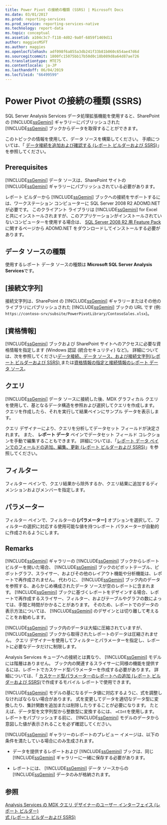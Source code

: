 ```yaml
---
title: Power Pivot の接続の種類 (SSRS) | Microsoft Docs
ms.date: 03/01/2017
ms.prod: reporting-services
ms.prod_service: reporting-services-native
ms.technology: report-data
ms.topic: conceptual
ms.assetid: a104c3c7-f118-4d02-9a0f-6859f1469d11
author: maggiesMSFT
ms.author: maggies
ms.openlocfilehash: adf098f6a855a3db241f33b81b060c654ae47d6d
ms.sourcegitcommit: 1800fc15075bb17b50d0c18b089d8a64d87ae726
ms.translationtype: MTE75
ms.contentlocale: ja-JP
ms.lasthandoff: 06/04/2019
ms.locfileid: "66499599"
---
```

# <a name="power-pivot-connection-type-ssrs"></a>Power Pivot の接続の種類 (SSRS)
  SQL Server Analysis Services データ処理拡張機能を使用すると、SharePoint の [!INCLUDE[ssGemini](../../includes/ssgemini-md.md)] ギャラリーにパブリッシュされた [!INCLUDE[ssGemini](../../includes/ssgemini-md.md)] ブックからデータを取得することができます。  
  
 このトピックの情報を使用して、データ ソースを構築してください。 手順については、「 [データ接続を追加および確認する (レポート ビルダーおよび SSRS)](../../reporting-services/report-data/add-and-verify-a-data-connection-report-builder-and-ssrs.md)」を参照してください。  
  
## <a name="prerequisites"></a>Prerequisites  
 [!INCLUDE[ssGemini](../../includes/ssgemini-md.md)] データ ソースは、SharePoint サイトの [!INCLUDE[ssGemini](../../includes/ssgemini-md.md)] ギャラリーにパブリッシュされている必要があります。  
  
 レポート ビルダーから [!INCLUDE[ssGemini](../../includes/ssgemini-md.md)] ブックへの接続をサポートするには、ワークステーション コンピューターに SQL Server 2008 R2 ADOMD.NET が必要です。 このクライアント ライブラリは [!INCLUDE[ssGemini](../../includes/ssgemini-md.md)] for Excel と共にインストールされますが、このアプリケーションがインストールされていないコンピューターを使用する場合は、 [SQL Server 2008 R2 用 Feature Pack](https://go.microsoft.com/fwlink/?LinkId=192565)に関するページから ADOMD.NET をダウンロードしてインストールする必要があります。  
  
## <a name="data-source-type"></a>データ ソースの種類  
 使用するレポート データ ソースの種類は **Microsoft SQL Server Analysis Services**です。  
  
## <a name="connection-string"></a>[接続文字列]  
 接続文字列は、SharePoint の [!INCLUDE[ssGemini](../../includes/ssgemini-md.md)] ギャラリーまたはその他のライブラリにパブリッシュされた [!INCLUDE[ssGemini](../../includes/ssgemini-md.md)] ブックの URL です (例: `https://contoso-srv/subsite/PowerPivotLibrary/ContosoSales.xlsx`)。  
  
## <a name="credentials"></a>[資格情報]  
 [!INCLUDE[ssGemini](../../includes/ssgemini-md.md)] ブックおよび SharePoint サイトへのアクセスに必要な資格情報を指定します (Windows 認証 (統合セキュリティ) など)。 詳細については、次を参照してください[データ接続、データ ソース、および接続文字列&#40;レポート ビルダーおよび SSRS&#41; ](../../reporting-services/report-data/data-connections-data-sources-and-connection-strings-report-builder-and-ssrs.md)または[資格情報の指定と接続情報のレポート データ ソース](specify-credential-and-connection-information-for-report-data-sources.md)。  
  
## <a name="queries"></a>クエリ  
 [!INCLUDE[ssGemini](../../includes/ssgemini-md.md)] データ ソースに接続した後、MDX グラフィカル クエリを使用して、基となるデータ構造を参照および選択してクエリを作成します。 クエリを作成したら、それを実行して結果ペインにサンプル データを表示します。  
  
 クエリ デザイナーにより、クエリを分析してデータセット フィールドが決定されます。 また、 **レポート データ** ペインでデータセット フィールド コレクションを手動で編集することもできます。 詳細については、「[レポート データ ペインでのフィールドの追加、編集、更新 &#40;レポート ビルダーおよび SSRS&#41;](../../reporting-services/report-data/add-edit-refresh-fields-in-the-report-data-pane-report-builder-and-ssrs.md)」を参照してください。  
  
## <a name="filters"></a>フィルター  
 フィルター ペインで、クエリ結果から除外するか、クエリ結果に追加するディメンションおよびメンバーを指定します。  
  
## <a name="parameters"></a>パラメーター  
 フィルター ペインで、フィルターの **[パラメーター]** オプションを選択して、フィルターの選択に対応する使用可能な値を持つレポート パラメーターが自動的に作成されるようにします。  
  
## <a name="remarks"></a>Remarks  
 [!INCLUDE[ssGemini](../../includes/ssgemini-md.md)] ギャラリーの [!INCLUDE[ssGemini](../../includes/ssgemini-md.md)] ブックからレポート ビルダーを開いた場合、 [!INCLUDE[ssGemini](../../includes/ssgemini-md.md)] ブックのピボットテーブル、ピボットグラフ、スライサー、およびその他のレイアウト機能や分析機能は、レポートで再作成されません。 代わりに、 [!INCLUDE[ssGemini](../../includes/ssgemini-md.md)] ブック内のデータを参照する、あらかじめ構成されたデータ ソースが空のレポートに含まれます。 [!INCLUDE[ssGemini](../../includes/ssgemini-md.md)] ブックに基づくレポートをデザインする場合、レポートで再作成するスライサー、フィルター、およびテーブルやグラフの数によっては、手間と時間がかかることがあります。 そのため、レポートでのデータの表示方法については、 [!INCLUDE[ssGemini](../../includes/ssgemini-md.md)] のデザインとは切り離して考えることをお勧めします。  
  
 [!INCLUDE[ssGemini](../../includes/ssgemini-md.md)] ブック内のデータは大幅に圧縮されていますが、 [!INCLUDE[ssGemini](../../includes/ssgemini-md.md)] ブックから取得されたレポートのデータは圧縮されません。 クエリ デザイナーを使用してフィルターとパラメーターを指定し、レポートに必要なデータだけに制限します。  
  
 Analysis Services キューブへの接続とは異なり、 [!INCLUDE[ssGemini](../../includes/ssgemini-md.md)] モデルには階層はありません。 ブック内の関連するスライサーに同様の機能を提供するには、レポートでカスケード型パラメーターを作成する必要があります。 詳細については、「 [カスケード型パラメーターのレポートへの追加 (レポート ビルダーおよび SSRS)](../../reporting-services/report-design/add-cascading-parameters-to-a-report-report-builder-and-ssrs.md)で作成するモバイル レポートで使用できます。  
  
 [!INCLUDE[ssGemini](../../includes/ssgemini-md.md)] モデルの基になるデータ値に対応するように、式を調整しなければならない場合があります。 式を変更してデータを適切なデータ型に変換したり、集計関数を追加または削除したりすることが必要になります。 たとえば、データ型を文字列型から整数型に変換するには、 `=CInt`を使用します。 レポートをパブリッシュする前に、 [!INCLUDE[ssGemini](../../includes/ssgemini-md.md)] モデルのデータから意図した値が表示されることを必ず確認してください。  
  
 [!INCLUDE[ssGemini](../../includes/ssgemini-md.md)] ギャラリーのレポートのプレビュー イメージは、以下の条件を満たしている場合にのみ生成されます。  
  
-   データを提供するレポートおよび [!INCLUDE[ssGemini](../../includes/ssgemini-md.md)] ブックは、同じ [!INCLUDE[ssGemini](../../includes/ssgemini-md.md)] ギャラリーに一緒に保存する必要があります。  
  
-   レポートには、 [!INCLUDE[ssGemini](../../includes/ssgemini-md.md)] データ ソースからの [!INCLUDE[ssGemini](../../includes/ssgemini-md.md)] データのみが格納されます。  
  
## <a name="see-also"></a>参照  
 [Analysis Services の MDX クエリ デザイナーのユーザー インターフェイス &#40;レポート ビルダー&#41;](https://msdn.microsoft.com/library/7e288eee-2d37-485e-a6a0-dbba5e041e26)   
 [式 &#40;レポート ビルダーおよび SSRS&#41;](../../reporting-services/report-design/expressions-report-builder-and-ssrs.md)  
  
  
